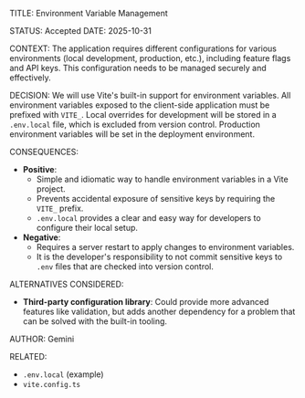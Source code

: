 TITLE: Environment Variable Management

STATUS: Accepted
DATE: 2025-10-31

CONTEXT:
The application requires different configurations for various environments (local development, production, etc.),
including feature flags and API keys. This configuration needs to be managed securely and effectively.

DECISION:
We will use Vite's built-in support for environment variables. All environment variables exposed to the client-side
application must be prefixed with `VITE_`. Local overrides for development will be stored in a `.env.local` file, which
is excluded from version control. Production environment variables will be set in the deployment environment.

CONSEQUENCES:

- **Positive**:
  - Simple and idiomatic way to handle environment variables in a Vite project.
  - Prevents accidental exposure of sensitive keys by requiring the `VITE_` prefix.
  - `.env.local` provides a clear and easy way for developers to configure their local setup.
- **Negative**:
  - Requires a server restart to apply changes to environment variables.
  - It is the developer's responsibility to not commit sensitive keys to `.env` files that are checked into version
    control.

ALTERNATIVES CONSIDERED:

- **Third-party configuration library**: Could provide more advanced features like validation, but adds another
  dependency for a problem that can be solved with the built-in tooling.

AUTHOR: Gemini

RELATED:

- `.env.local` (example)
- `vite.config.ts`
